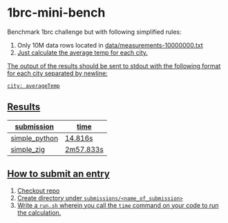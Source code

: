 # 1brc-mini-bench

Benchmark 1brc challenge but with following simplified rules:

1. Only 10M data rows located in <a href="data/measurements-10000000.txt">data/measurements-10000000.txt</div>
2. Just calculate the average temp for each city.

The output of the results should be sent to stdout with the following format for each city separated by newline:

    city: averageTemp

## Results

|  submission   | time          |
| ------------- | ------------- |
| simple_python | 14.816s       |
| simple_zig    | 2m57.833s     |

## How to submit an entry

1. Checkout repo
2. Create directory under `submissions/<name_of_submission>`
3. Write a `run.sh` wherein you call the `time` command on your code to run the calculation.
